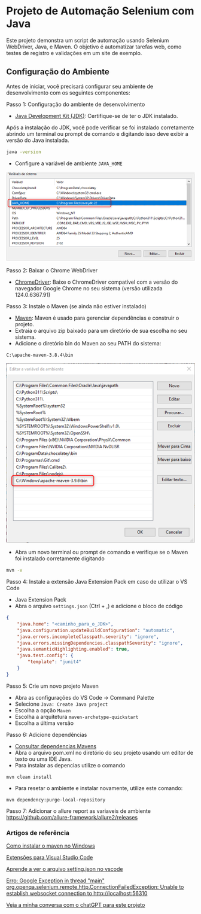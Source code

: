 # Projeto de Automação Selenium com Java

Este projeto demonstra um script de automação usando Selenium WebDriver, Java, e Maven. O objetivo é automatizar tarefas web, como testes de registro e validações em um site de exemplo.

## Configuração do Ambiente

Antes de iniciar, você precisará configurar seu ambiente de desenvolvimento com os seguintes componentes:

Passo 1: Configuração do ambiente de desenvolvimento
- [Java Development Kit (JDK)](https://www.oracle.com/java/technologies/javase-jdk15-downloads.html): Certifique-se de ter o JDK instalado.

Após a instalação do JDK, você pode verificar se foi instalado corretamente abrindo um terminal ou prompt de comando e digitando isso deve exibir a versão do Java instalada.

```bash
java -version
``` 
- Configure a variável de ambiente ```JAVA_HOME```

![JAVA_HOME](imgs\JAVA_HOME.png)

Passo 2: Baixar o Chrome WebDriver
- [ChromeDriver](https://googlechromelabs.github.io/chrome-for-testing/#stable): Baixe o ChromeDriver compatível com a versão do navegador Google Chrome no seu sistema (versão utilizada 124.0.6367.91)


Passo 3: Instale o Maven (se ainda não estiver instalado)
- [Maven](https://maven.apache.org/download.cgi): Maven é usado para gerenciar dependências e construir o projeto.
- Extraia o arquivo zip baixado para um diretório de sua escolha no seu sistema.
- Adicione o diretório bin do Maven ao seu PATH do sistema:
```bash
C:\apache-maven-3.8.4\bin
``` 
![JAVA_HOME](imgs\MAVEN.png)
- Abra um novo terminal ou prompt de comando e verifique se o Maven foi instalado corretamente digitando 
```bash
mvn -v
```

Passo 4: Instale a extensão Java Extension Pack em caso de utilizar o VS Code
- Java Extension Pack
- Abra o arquivo `settings.json` (Ctrl + ,) e adicione o bloco de código
```json
{
    "java.home": "<caminho_para_o_JDK>",
    "java.configuration.updateBuildConfiguration": "automatic",
    "java.errors.incompleteClasspath.severity": "ignore",
    "java.errors.missingDependencies.classpathSeverity": "ignore",
    "java.semanticHighlighting.enabled": true,
    "java.test.config": {
        "template": "junit4"
    }
}
```

Passo 5: Crie um novo projeto Maven

- Abra as configurações do VS Code -> Command Palette
- Selecione ```Java: Create Java project``` 
- Escolha a opção ``Maven``
- Escolha a arquitetura ``maven-archetype-quickstart`` 
- Escolha a última versão


Passo 6: Adicione dependências
- [Consultar dependencias Mavens](https://mvnrepository.com/artifact/org.seleniumhq.selenium)
- Abra o arquivo pom.xml no diretório do seu projeto usando um editor de texto ou uma IDE Java.
- Para instalar as depencias utilize o comando 
``` 
mvn clean install
```
- Para resetar o ambiente e instalar novamente, utilize este comando:
```
mvn dependency:purge-local-repository
```

Passo 7: Adicionar o allure report as variaveis de ambiente
https://github.com/allure-framework/allure2/releases 

### Artigos de referência
[Como instalar o maven no Windows](https://dicasdeprogramacao.com.br/como-instalar-o-maven-no-windows/)

[Extensões para Visual Studio Code](https://spurqlabs.com/how-to-use-visual-studio-code-for-java-selenium-automation/)

[Aprende a ver o arquivo setting.json no vscode](https://balta.io/blog/visual-studio-code-instalacao-customizacao#:~:text=Para%20acessar%20as%20configurações%2C%20basta,o%20JSON%20das%20configurações%20atuais)

[Erro: Google Exception in thread "main" org.openqa.selenium.remote.http.ConnectionFailedException: Unable to establish websocket connection to http://localhost:56310](https://www.youtube.com/watch?v=eRQiSt0er4Y)

[Veja a minha conversa com o chatGPT para este projeto](https://chat.openai.com/share/63b4581e-296c-4c38-bb1f-8619bcff800f)
